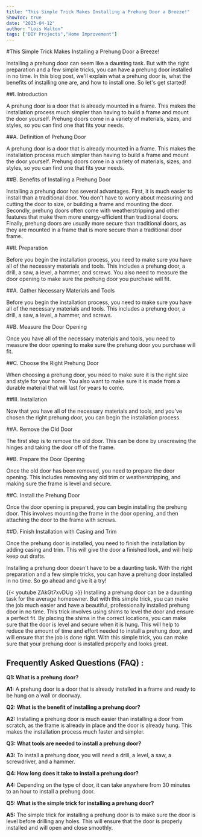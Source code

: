 ```yaml
---
title: "This Simple Trick Makes Installing a Prehung Door a Breeze!"
ShowToc: true 
date: "2023-04-12"
author: "Lois Walton" 
tags: ["DIY Projects","Home Improvement"]
---
```

#This Simple Trick Makes Installing a Prehung Door a Breeze!

Installing a prehung door can seem like a daunting task. But with the right preparation and a few simple tricks, you can have a prehung door installed in no time. In this blog post, we'll explain what a prehung door is, what the benefits of installing one are, and how to install one. So let's get started!

##I. Introduction

A prehung door is a door that is already mounted in a frame. This makes the installation process much simpler than having to build a frame and mount the door yourself. Prehung doors come in a variety of materials, sizes, and styles, so you can find one that fits your needs.

##A. Definition of Prehung Door

A prehung door is a door that is already mounted in a frame. This makes the installation process much simpler than having to build a frame and mount the door yourself. Prehung doors come in a variety of materials, sizes, and styles, so you can find one that fits your needs.

##B. Benefits of Installing a Prehung Door

Installing a prehung door has several advantages. First, it is much easier to install than a traditional door. You don't have to worry about measuring and cutting the door to size, or building a frame and mounting the door. Secondly, prehung doors often come with weatherstripping and other features that make them more energy-efficient than traditional doors. Finally, prehung doors are usually more secure than traditional doors, as they are mounted in a frame that is more secure than a traditional door frame.

##II. Preparation

Before you begin the installation process, you need to make sure you have all of the necessary materials and tools. This includes a prehung door, a drill, a saw, a level, a hammer, and screws. You also need to measure the door opening to make sure the prehung door you purchase will fit.

##A. Gather Necessary Materials and Tools

Before you begin the installation process, you need to make sure you have all of the necessary materials and tools. This includes a prehung door, a drill, a saw, a level, a hammer, and screws.

##B. Measure the Door Opening

Once you have all of the necessary materials and tools, you need to measure the door opening to make sure the prehung door you purchase will fit.

##C. Choose the Right Prehung Door

When choosing a prehung door, you need to make sure it is the right size and style for your home. You also want to make sure it is made from a durable material that will last for years to come.

##III. Installation

Now that you have all of the necessary materials and tools, and you've chosen the right prehung door, you can begin the installation process.

##A. Remove the Old Door

The first step is to remove the old door. This can be done by unscrewing the hinges and taking the door off of the frame.

##B. Prepare the Door Opening

Once the old door has been removed, you need to prepare the door opening. This includes removing any old trim or weatherstripping, and making sure the frame is level and secure.

##C. Install the Prehung Door

Once the door opening is prepared, you can begin installing the prehung door. This involves mounting the frame in the door opening, and then attaching the door to the frame with screws.

##D. Finish Installation with Casing and Trim

Once the prehung door is installed, you need to finish the installation by adding casing and trim. This will give the door a finished look, and will help keep out drafts.

Installing a prehung door doesn't have to be a daunting task. With the right preparation and a few simple tricks, you can have a prehung door installed in no time. So go ahead and give it a try!

{{< youtube ZAkGt7xvDUg >}} 
Installing a prehung door can be a daunting task for the average homeowner. But with this simple trick, you can make the job much easier and have a beautiful, professionally installed prehung door in no time. This trick involves using shims to level the door and ensure a perfect fit. By placing the shims in the correct locations, you can make sure that the door is level and secure when it is hung. This will help to reduce the amount of time and effort needed to install a prehung door, and will ensure that the job is done right. With this simple trick, you can make sure that your prehung door is installed properly and looks great.

## Frequently Asked Questions (FAQ) :
**Q1: What is a prehung door?**

**A1:** A prehung door is a door that is already installed in a frame and ready to be hung on a wall or doorway. 

**Q2: What is the benefit of installing a prehung door?**

**A2:** Installing a prehung door is much easier than installing a door from scratch, as the frame is already in place and the door is already hung. This makes the installation process much faster and simpler. 

**Q3: What tools are needed to install a prehung door?**

**A3:** To install a prehung door, you will need a drill, a level, a saw, a screwdriver, and a hammer. 

**Q4: How long does it take to install a prehung door?**

**A4:** Depending on the type of door, it can take anywhere from 30 minutes to an hour to install a prehung door. 

**Q5: What is the simple trick for installing a prehung door?**

**A5:** The simple trick for installing a prehung door is to make sure the door is level before drilling any holes. This will ensure that the door is properly installed and will open and close smoothly.





